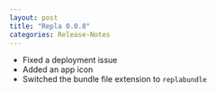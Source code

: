 ```yaml
---
layout: post
title: "Repla 0.0.8"
categories: Release-Notes
---
```


* Fixed a deployment issue
* Added an app icon
* Switched the bundle file extension to `replabundle`
